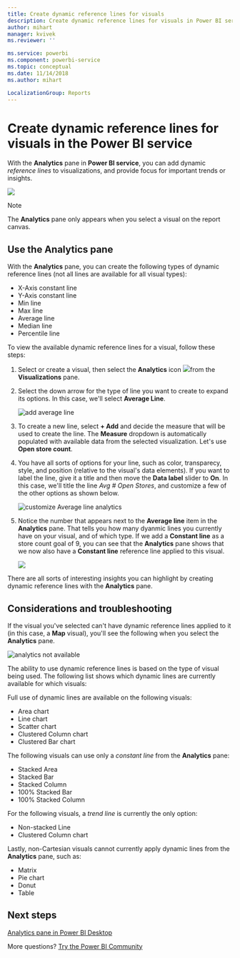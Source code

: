 ```yaml
---
title: Create dynamic reference lines for visuals
description: Create dynamic reference lines for visuals in Power BI service
author: mihart
manager: kvivek
ms.reviewer: ''

ms.service: powerbi
ms.component: powerbi-service
ms.topic: conceptual
ms.date: 11/14/2018
ms.author: mihart

LocalizationGroup: Reports
---
```

# Create dynamic reference lines for visuals in the Power BI service

With the **Analytics** pane in **Power BI service**, you can add dynamic *reference
lines* to visualizations, and provide focus for important trends or insights.

![](media/service-analytics-pane/power-bi-analytics-pane.png)

> [!NOTE]
> The **Analytics** pane only appears when you select a visual on the report canvas.
> 
> 

## Use the Analytics pane
With the **Analytics** pane, you can create the following types of dynamic reference lines (not all lines are available for all visual types):

* X-Axis constant line
* Y-Axis constant line
* Min line
* Max line
* Average line
* Median line
* Percentile line


To view the available dynamic reference lines for a visual, follow these steps:

1. Select or create a visual, then select the **Analytics** icon
   ![](media/service-analytics-pane/power-bi-analytics-icon.png)from the **Visualizations** pane.

2. Select the down arrow for the type of line you want to create to expand its options. In this case, we'll select **Average Line**.
   
   ![add average line](media/service-analytics-pane/power-bi-add.png)

3. To create a new line, select **+ Add** and decide the measure that will be used to create the line.  The **Measure** dropdown is automatically populated with available data from the selected visualization. Let's use **Open store count**.

5. You have all sorts of options for your line, such as color, transparecy, style, and position (relative to the visual's data elements). If you want to label the line, give it a title and then move the **Data label** slider to **On**.  In this case, we'll title the line *Avg # Open Stores*, and customize a few of the other options as shown below.
   
   ![customize Average line analytics](media/service-analytics-pane/power-bi-average-line2.png)

1. Notice the number that appears next to the **Average line** item in the **Analytics** pane. That tells you how many dyanmic lines you currently have on your visual, and of which type. If we add a **Constant line** as a store count goal of 9, you can see that the **Analytics** pane shows that we now also have a **Constant line** reference line applied to this visual.
   
   ![](media/service-analytics-pane/power-bi-reference-lines.png)
   

There are all sorts of interesting insights you can highlight by creating dynamic reference lines with the **Analytics** pane.

## Considerations and troubleshooting

If the visual you've selected can't have dynamic reference lines applied to it (in this case, a **Map** visual), you'll see the following when you select the **Analytics** pane.
   
![analytics not available](media/service-analytics-pane/power-bi-no-lines.png)

The ability to use dynamic reference lines is based on the type of visual being used. The following list shows which dynamic lines are currently available for which visuals:

Full use of dynamic lines are available on the following visuals:

* Area chart
* Line chart
* Scatter chart
* Clustered Column chart
* Clustered Bar chart

The following visuals can use only a *constant line* from the **Analytics** pane:

* Stacked Area
* Stacked Bar
* Stacked Column
* 100% Stacked Bar
* 100% Stacked Column

For the following visuals, a *trend line* is currently the only option:

* Non-stacked Line
* Clustered Column chart

Lastly, non-Cartesian visuals cannot currently apply dynamic lines from the **Analytics** pane, such as:

* Matrix
* Pie chart
* Donut
* Table

## Next steps
[Analytics pane in Power BI Desktop](desktop-analytics-pane.md)

More questions? [Try the Power BI Community](http://community.powerbi.com/)

